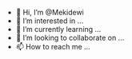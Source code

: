 - 👋 Hi, I’m @Mekidewi
- 👀 I’m interested in ...
- 🌱 I’m currently learning ...
- 💞️ I’m looking to collaborate on ...
- 📫 How to reach me ...

<!---
Mekidewi/Mekidewi is a ✨ special ✨ repository because its `README.md` (this file) appears on your GitHub profile.
You can click the Preview link to take a look at your changes.
--->
